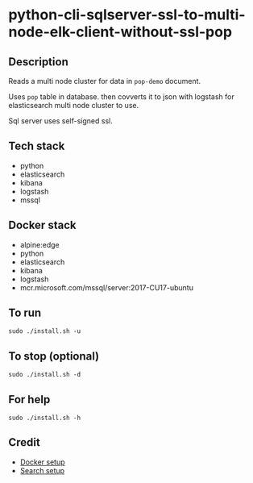 # python-cli-sqlserver-ssl-to-multi-node-elk-client-without-ssl-pop

## Description
Reads a multi node cluster for data in `pop-demo` document.

Uses `pop` table in database. then covverts it to json with logstash for elasticsearch multi node cluster to use.

Sql server uses self-signed ssl.

## Tech stack
- python
- elasticsearch
- kibana
- logstash
- mssql

## Docker stack
- alpine:edge
- python
- elasticsearch
- kibana
- logstash
- mcr.microsoft.com/mssql/server:2017-CU17-ubuntu

## To run
`sudo ./install.sh -u`

## To stop (optional)
`sudo ./install.sh -d`

## For help
`sudo ./install.sh -h`

## Credit
- [Docker setup](https://lynn-kwong.medium.com/all-you-need-to-know-about-using-elasticsearch-in-python-b9ed00e0fdf0)
- [Search setup](https://www.elastic.co/guide/en/elasticsearch/client/python-api/master/examples.html)